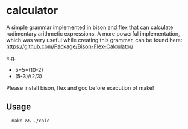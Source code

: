 # calculator

A simple grammar implemented in bison and flex that can calculate rudimentary arithmetic expressions.
A more powerful implementation, which was very useful while creating this grammar, can be found here:
https://github.com/Package/Bison-Flex-Calculator/

e.g.
* 5+5*(10-2)
* (5-3)/(2/3)

Please install bison, flex and gcc before execution of make!

## Usage
```
  make && ./calc
```
